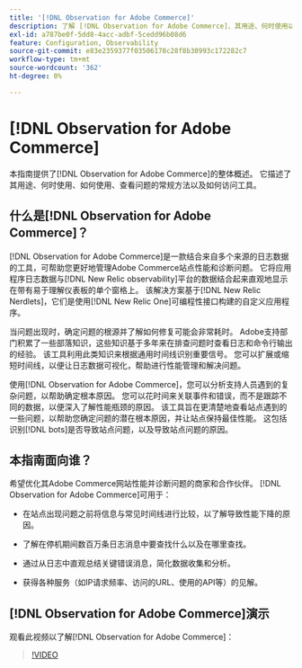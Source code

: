 ```yaml
---
title: '[!DNL Observation for Adobe Commerce]'
description: 了解 [!DNL Observation for Adobe Commerce]、其用途、何时使用以及如何获取访问权限。
exl-id: a787be0f-5dd8-4acc-adbf-5cedd96b08d6
feature: Configuration, Observability
source-git-commit: e83e2359377f03506178c28f8b30993c172282c7
workflow-type: tm+mt
source-wordcount: '362'
ht-degree: 0%

---
```


# [!DNL Observation for Adobe Commerce]

本指南提供了[!DNL Observation for Adobe Commerce]的整体概述。 它描述了其用途、何时使用、如何使用、查看问题的常规方法以及如何访问工具。

## 什么是[!DNL Observation for Adobe Commerce]？

[!DNL Observation for Adobe Commerce]是一款结合来自多个来源的日志数据的工具，可帮助您更好地管理Adobe Commerce站点性能和诊断问题。 它将应用程序日志数据与[!DNL New Relic observability]平台的数据结合起来直观地显示在带有易于理解仪表板的单个窗格上。 该解决方案基于[!DNL New Relic Nerdlets]，它们是使用[!DNL New Relic One]可编程性接口构建的自定义应用程序。

当问题出现时，确定问题的根源并了解如何修复可能会非常耗时。 Adobe支持部门积累了一些部落知识，这些知识基于多年来在排查问题时查看日志和命令行输出的经验。 该工具利用此类知识来根据通用时间线识别重要信号。 您可以扩展或缩短时间线，以便让日志数据可视化，帮助进行性能管理和解决问题。

使用[!DNL Observation for Adobe Commerce]，您可以分析支持人员遇到的复杂问题，以帮助确定根本原因。 您可以花时间来关联事件和错误，而不是跟踪不同的数据，以便深入了解性能瓶颈的原因。 该工具旨在更清楚地查看站点遇到的一些问题，以帮助您确定问题的潜在根本原因，并让站点保持最佳性能。 这包括识别[!DNL bots]是否导致站点问题，以及导致站点问题的原因。

## 本指南面向谁？

希望优化其Adobe Commerce网站性能并诊断问题的商家和合作伙伴。 [!DNL Observation for Adobe Commerce]可用于：

* 在站点出现问题之前将信息与常见时间线进行比较，以了解导致性能下降的原因。

* 了解在停机期间数百万条日志消息中要查找什么以及在哪里查找。

* 通过从日志中直观总结关键错误消息，简化数据收集和分析。

* 获得各种服务（如IP请求频率、访问的URL、使用的API等）的见解。

## [!DNL Observation for Adobe Commerce]演示

观看此视频以了解[!DNL Observation for Adobe Commerce]：

>[!VIDEO](https://video.tv.adobe.com/v/344444?quality=12)
